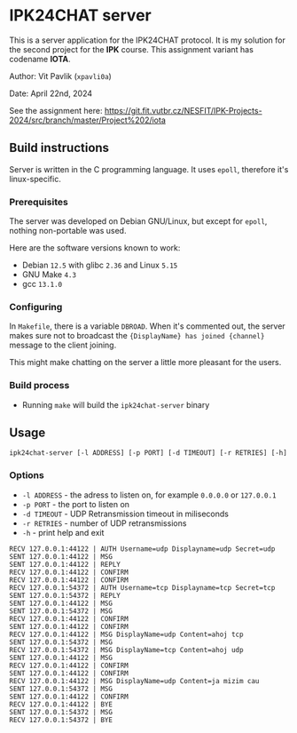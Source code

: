 # IPK24CHAT server

This is a server application for the IPK24CHAT protocol. It is my solution
for the second project for the **IPK** course. This assignment variant has
codename **IOTA**.

Author: Vit Pavlik (`xpavli0a`)

Date: April 22nd, 2024

See the assignment here: https://git.fit.vutbr.cz/NESFIT/IPK-Projects-2024/src/branch/master/Project%202/iota

## Build instructions

Server is written in the C programming language. It uses `epoll`, therefore
it's linux-specific.

### Prerequisites

The server was developed on Debian GNU/Linux, but except for
`epoll`, nothing non-portable was used.

Here are the software versions known to work:

- Debian `12.5` with glibc `2.36` and Linux `5.15`
- GNU Make `4.3`
- gcc `13.1.0`

### Configuring

In `Makefile`, there is a variable `DBROAD`. When it's commented out,
the server makes sure not to broadcast the
`{DisplayName} has joined {channel}` message to the client joining.

This might make chatting on the server a little more pleasant for the
users.

### Build process

- Running `make` will build the `ipk24chat-server` binary

## Usage

`ipk24chat-server [-l ADDRESS] [-p PORT] [-d TIMEOUT] [-r RETRIES] [-h]`

### Options

- `-l ADDRESS` - the adress to listen on, for example `0.0.0.0` or `127.0.0.1`
- `-p PORT` - the port to listen on
- `-d TIMEOUT` - UDP Retransmission timeout in miliseconds
- `-r RETRIES` - number of UDP retransmissions
- `-h` - print help and exit







```log
RECV 127.0.0.1:44122 | AUTH Username=udp Displayname=udp Secret=udp
SENT 127.0.0.1:44122 | MSG
SENT 127.0.0.1:44122 | REPLY
RECV 127.0.0.1:44122 | CONFIRM
RECV 127.0.0.1:44122 | CONFIRM
RECV 127.0.0.1:54372 | AUTH Username=tcp Displayname=tcp Secret=tcp
SENT 127.0.0.1:54372 | REPLY
SENT 127.0.0.1:44122 | MSG
SENT 127.0.0.1:54372 | MSG
RECV 127.0.0.1:44122 | CONFIRM
SENT 127.0.0.1:44122 | CONFIRM
RECV 127.0.0.1:44122 | MSG DisplayName=udp Content=ahoj tcp
SENT 127.0.0.1:54372 | MSG
RECV 127.0.0.1:54372 | MSG DisplayName=tcp Content=ahoj udp
SENT 127.0.0.1:44122 | MSG
RECV 127.0.0.1:44122 | CONFIRM
SENT 127.0.0.1:44122 | CONFIRM
RECV 127.0.0.1:44122 | MSG DisplayName=udp Content=ja mizim cau
SENT 127.0.0.1:54372 | MSG
SENT 127.0.0.1:44122 | CONFIRM
RECV 127.0.0.1:44122 | BYE
SENT 127.0.0.1:54372 | MSG
RECV 127.0.0.1:54372 | BYE
```

